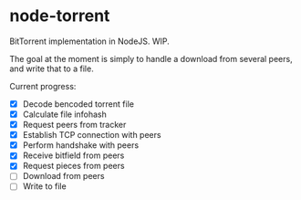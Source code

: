 # node-torrent
BitTorrent implementation in NodeJS. WIP.

The goal at the moment is simply to handle a download from several peers, and write that to a file.

Current progress:
- [x] Decode bencoded torrent file
- [x] Calculate file infohash
- [x] Request peers from tracker
- [x] Establish TCP connection with peers
- [x] Perform handshake with peers
- [x] Receive bitfield from peers
- [x] Request pieces from peers
- [ ] Download from peers
- [ ] Write to file